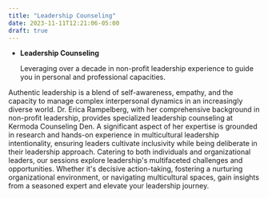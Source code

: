 ```yaml
---
title: "Leadership Counseling"
date: 2023-11-11T12:21:06-05:00
draft: true
---
```


- **Leadership Counseling**

  Leveraging over a decade in non-profit leadership experience to guide you in personal and professional capacities.

Authentic leadership is a blend of self-awareness, empathy, and the capacity to manage complex interpersonal dynamics in an increasingly diverse world. Dr. Erica Rampelberg, with her comprehensive background in non-profit leadership, provides specialized leadership counseling at Kermoda Counseling Den. A significant aspect of her expertise is grounded in research and hands-on experience in multicultural leadership intentionality, ensuring leaders cultivate inclusivity while being deliberate in their leadership approach. Catering to both individuals and organizational leaders, our sessions explore leadership's multifaceted challenges and opportunities. Whether it's decisive action-taking, fostering a nurturing organizational environment, or navigating multicultural spaces, gain insights from a seasoned expert and elevate your leadership journey.
